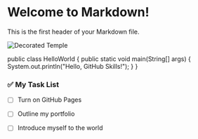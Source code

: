 # Welcome to Markdown!

This is the first header of your Markdown file.

![Decorated Temple](https://octodex.github.com/images/surftocat.png)

public class HelloWorld {
    public static void main(String[] args) {
        System.out.println("Hello, GitHub Skills!");
    }
}

### ✅ My Task List

- [ ] Turn on GitHub Pages  
- [ ] Outline my portfolio  
- [ ] Introduce myself to the world

